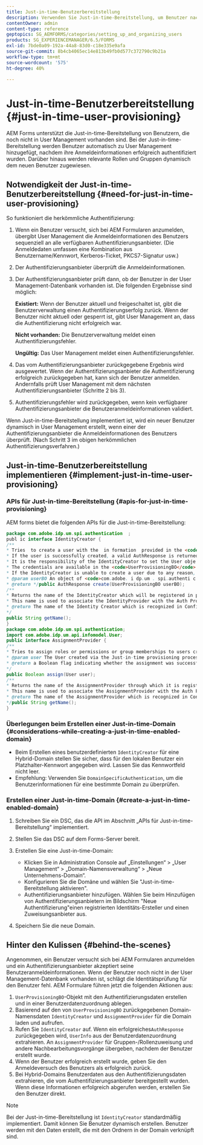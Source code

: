```yaml
---
title: Just-in-time-Benutzerbereitstellung
description: Verwenden Sie Just-in-time-Bereitstellung, um Benutzer nach erfolgreicher Authentifizierung zum User Management hinzuzufügen und relevante Rollen und Gruppen dynamisch dem neuen Benutzer zuzuweisen.
contentOwner: admin
content-type: reference
geptopics: SG_AEMFORMS/categories/setting_up_and_organizing_users
products: SG_EXPERIENCEMANAGER/6.5/FORMS
exl-id: 7bde0a09-192a-44a8-83d0-c18e335e9afa
source-git-commit: 8b4cb4065ec14e813b49fb0d577c372790c9b21a
workflow-type: tm+mt
source-wordcount: '575'
ht-degree: 40%

---
```


# Just-in-time-Benutzerbereitstellung {#just-in-time-user-provisioning}

AEM Forms unterstützt die Just-in-time-Bereitstellung von Benutzern, die noch nicht in User Management vorhanden sind. Bei der Just-in-time-Bereitstellung werden Benutzer automatisch zu User Management hinzugefügt, nachdem ihre Anmeldeinformationen erfolgreich authentifiziert wurden. Darüber hinaus werden relevante Rollen und Gruppen dynamisch dem neuen Benutzer zugewiesen.

## Notwendigkeit der Just-in-time-Benutzerbereitstellung {#need-for-just-in-time-user-provisioning}

So funktioniert die herkömmliche Authentifizierung:

1. Wenn ein Benutzer versucht, sich bei AEM Formularen anzumelden, übergibt User Management die Anmeldeinformationen des Benutzers sequenziell an alle verfügbaren Authentifizierungsanbieter. (Die Anmeldedaten umfassen eine Kombination aus Benutzername/Kennwort, Kerberos-Ticket, PKCS7-Signatur usw.)
1. Der Authentifizierungsanbieter überprüft die Anmeldeinformationen.
1. Der Authentifizierungsanbieter prüft dann, ob der Benutzer in der User Management-Datenbank vorhanden ist. Die folgenden Ergebnisse sind möglich:

   **Existiert:** Wenn der Benutzer aktuell und freigeschaltet ist, gibt die Benutzerverwaltung einen Authentifizierungserfolg zurück. Wenn der Benutzer nicht aktuell oder gesperrt ist, gibt User Management an, dass die Authentifizierung nicht erfolgreich war.

   **Nicht vorhanden:** Die Benutzerverwaltung meldet einen Authentifizierungsfehler.

   **Ungültig:** Das User Management meldet einen Authentifizierungsfehler.

1. Das vom Authentifizierungsanbieter zurückgegebene Ergebnis wird ausgewertet. Wenn der Authentifizierungsanbieter die Authentifizierung erfolgreich zurückgegeben hat, kann sich der Benutzer anmelden. Andernfalls prüft User Management mit dem nächsten Authentifizierungsanbieter (Schritte 2 bis 3).
1. Authentifizierungsfehler wird zurückgegeben, wenn kein verfügbarer Authentifizierungsanbieter die Benutzeranmeldeinformationen validiert.

Wenn Just-in-time-Bereitstellung implementiert ist, wird ein neuer Benutzer dynamisch in User Management erstellt, wenn einer der Authentifizierungsanbieter die Anmeldeinformationen des Benutzers überprüft. (Nach Schritt 3 im obigen herkömmlichen Authentifizierungsverfahren.)

## Just-in-time-Benutzerbereitstellung implementieren {#implement-just-in-time-user-provisioning}

### APIs für Just-in-time-Bereitstellung {#apis-for-just-in-time-provisioning}

AEM forms bietet die folgenden APIs für die Just-in-time-Bereitstellung:

```java
package com.adobe.idp.um.spi.authentication  ;
publ ic interface IdentityCreator {
/**
* Tries  to create a user with the  in formation  provided in the <code>UserProvisioningBO</code> object.
* If the user is successfully created, a valid AuthResponse is returned along with the information using which the user was created.
* It is the responsibility of the IdentityCreator to set the User obje ct  in the cre dential map with th e  ke y  <code>UMA u thenticationUtil.authenticatedUserKey</code>
* The credentials are available in the <code>UserProvisioningBO</code> object in the 'credentials' property.
* If the IdentityCreator is unable to create a user due to any reason, it returns <code>null</code>
* @param userBO An object of <code>com.adobe. i dp.um . spi.authenti c ationUserProvisioningBO</code>
* @return */public AuthResponse create(UserProvisioningBO userBO);
/**
* Returns the name of the IdentityCreator which will be registered in preferences.
* This name is used to associate the IdentityProvider with the Auth Provider Configuration in the domain.
* @return The name of the Identity Creator which is recognized in Configuration.
*/
public String getName();
}
package com.adobe.idp.um.spi.authentication;
import com.adobe.idp.um.api.infomodel.User;
public interface AssignmentProvider {
/**
* Tries to assign roles or permissions or group memberships to users created via Just-in-time provisioning.
* @param user The User created via the Just-in-time provisioning process.
* @return a Boolean flag indicating whether the assignment was successful or not.
*/
public Boolean assign(User user);
/**
* Returns the name of the AssignmentProvider through which it is registered under preferences.
* This name is used to associate the AssignmentProvider with the Auth Provider Configuration in the domain.
* @return The name of the AssignmentProvider which is recognized in Configuration.
*/public String getName();
}
```

### Überlegungen beim Erstellen einer Just-in-time-Domain {#considerations-while-creating-a-just-in-time-enabled-domain}

* Beim Erstellen eines benutzerdefinierten `IdentityCreator` für eine Hybrid-Domain stellen Sie sicher, dass für den lokalen Benutzer ein Platzhalter-Kennwort angegeben wird. Lassen Sie das Kennwortfeld nicht leer.
* Empfehlung: Verwenden Sie `DomainSpecificAuthentication`, um die Benutzerinformationen für eine bestimmte Domain zu überprüfen.

### Erstellen einer Just-in-time-Domain {#create-a-just-in-time-enabled-domain}

1. Schreiben Sie ein DSC, das die API im Abschnitt „APIs für Just-in-time-Bereitstellung“ implementiert.
1. Stellen Sie das DSC auf dem Forms-Server bereit.
1. Erstellen Sie eine Just-in-time-Domain:

   * Klicken Sie in Administration Console auf „Einstellungen“ > „User Management“ > „Domain-Namensverwaltung“ > „Neue Unternehmens-Domain“.
   * Konfigurieren Sie die Domäne und wählen Sie &quot;Just-in-time-Bereitstellung aktivieren&quot;. <!--Fix broken link (See Setting up and managing domains).-->
   * Authentifizierungsanbieter hinzufügen. Wählen Sie beim Hinzufügen von Authentifizierungsanbietern im Bildschirm &quot;Neue Authentifizierung&quot;einen registrierten Identitäts-Ersteller und einen Zuweisungsanbieter aus.

1. Speichern Sie die neue Domain.

## Hinter den Kulissen {#behind-the-scenes}

Angenommen, ein Benutzer versucht sich bei AEM Formularen anzumelden und ein Authentifizierungsanbieter akzeptiert seine Benutzeranmeldeinformationen. Wenn der Benutzer noch nicht in der User Management-Datenbank vorhanden ist, schlägt die Identitätsprüfung für den Benutzer fehl. AEM Formulare führen jetzt die folgenden Aktionen aus:

1. `UserProvisioningBO`-Objekt mit den Authentifizierungsdaten erstellen und in einer Benutzerdatenzuordnung ablegen.
1. Basierend auf den von `UserProvisioningBO` zurückgegebenen Domain-Namensdaten `IdentityCreator` und `AssignmentProvider` für die Domain laden und aufrufen.
1. Rufen Sie `IdentityCreator` auf. Wenn ein erfolgreiches`AuthResponse` zurückgegeben wird, `UserInfo` aus der Benutzerdatenzuordnung extrahieren. An `AssignmentProvider` für Gruppen-/Rollenzuweisung und andere Nachbearbeitungsvorgänge übergeben, nachdem der Benutzer erstellt wurde.
1. Wenn der Benutzer erfolgreich erstellt wurde, geben Sie den Anmeldeversuch des Benutzers als erfolgreich zurück.
1. Bei Hybrid-Domains Benutzerdaten aus den Authentifizierungsdaten extrahieren, die vom Authentifizierungsanbieter bereitgestellt wurden. Wenn diese Informationen erfolgreich abgerufen werden, erstellen Sie den Benutzer direkt.

>[!NOTE]
>
>Bei der Just-in-time-Bereitstellung ist `IdentityCreator` standardmäßig implementiert. Damit können Sie Benutzer dynamisch erstellen. Benutzer werden mit den Daten erstellt, die mit den Ordnern in der Domain verknüpft sind.
